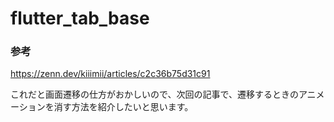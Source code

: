 # flutter_tab_base

### 参考
https://zenn.dev/kiiimii/articles/c2c36b75d31c91


これだと画面遷移の仕方がおかしいので、次回の記事で、遷移するときのアニメーションを消す方法を紹介したいと思います。
